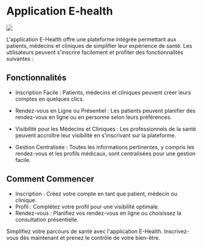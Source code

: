 # Application E-health

![](https://i.ibb.co/0js4wLt/e-health.png)

L'application E-Health offre une plateforme intégrée permettant aux patients, médecins et cliniques de simplifier leur expérience de santé. Les utilisateurs peuvent s'inscrire facilement et profiter des fonctionnalités suivantes :

## Fonctionnalités
- Inscription Facile : 
Patients, médecins et cliniques peuvent créer leurs comptes en quelques clics.

- Rendez-vous en Ligne ou Présentiel : Les patients peuvent planifier des rendez-vous en ligne ou en personne selon leurs préférences.

- Visibilité pour les Médecins et Cliniques : Les professionnels de la santé peuvent accroître leur visibilité en s'inscrivant sur la plateforme.

- Gestion Centralisée : Toutes les informations pertinentes, y compris les rendez-vous et les profils médicaux, sont centralisées pour une gestion facile.

## Comment Commencer
- Inscription : Créez votre compte en tant que patient, médecin ou clinique.
- Profil : Complétez votre profil pour une visibilité optimale.
- Rendez-vous : Planifiez vos rendez-vous en ligne ou choisissez la consultation présentielle.

Simplifiez votre parcours de santé avec l'application E-Health. Inscrivez-vous dès maintenant et prenez le contrôle de votre bien-être.